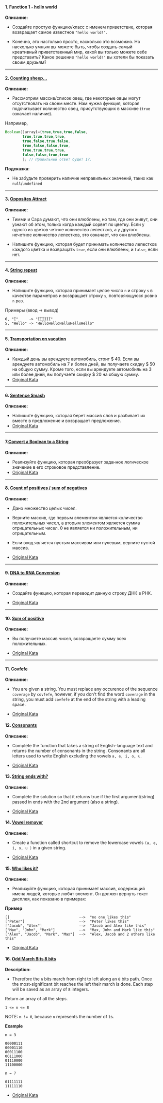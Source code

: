 #### 1. [Function 1 - hello world](FunctionOne.java)

**Описание:**

* Создайте простую функцию/класс с именем приветствие, которая возвращает самое известное `"hello world!"`.

* Конечно, это настолько просто, насколько это возможно. Но насколько умным вы можете быть, чтобы создать самый
  креативный приветственный мир, какой вы только можете себе представить? Какое решение `"hello world!"` вы хотели бы
  показать своим друзьям?

---

#### 2. [Counting sheep...](Counter.java)

**Описание:**

* Рассмотрим массив/список овец, где некоторые овцы могут отсутствовать на своем месте. Нам нужна функция, которая
  подсчитывает количество овец, присутствующих в массиве (`true` означает наличие).

Например,

```java
Boolean[]array1={true,true,true,false,
        true,true,true,true,
        true,false,true,false,
        true,false,false,true,
        true,true,true,true,
        false,false,true,true
        }; // Правильный ответ будет 17.
```

**Подсказка:**

* Не забудьте проверить наличие неправильных значений, таких как `null`/`undefined`

---

#### 3. [Opposites Attract](OppositesAttract.java)

**Описание:**

* Тимми и Сара думают, что они влюблены, но там, где они живут, они узнают об этом, только когда каждый сорвет
  по цветку. Если у одного из цветов четное количество лепестков, а у другого нечетное количество лепестков, это
  означает, что они влюблены.

* Напишите функцию, которая будет принимать количество лепестков каждого цветка и возвращать `true`,
  если они влюблены, и `false`, если нет.

---

#### 4. [String repeat](StringRepeat.java)

**Описание:**

* Напишите функцию, которая принимает целое число `n` и строку `s` в качестве параметров и возвращает строку `s`,
  повторяющуюся ровно `n` раз.

Примеры (ввод -> вывод)

```
6, "I"     -> "IIIIII"
5, "Hello" -> "HelloHelloHelloHelloHello"
```

---

#### 5. [Transportation on vacation](TransportationOnVacation.java)

**Описание:**

* Каждый день вы арендуете автомобиль, стоит $ 40. Если вы арендуете автомобиль на 7 и более дней, вы получаете
  скидку $ 50 на общую сумму. Кроме того, если вы арендуете автомобиль на 3 или более дней, вы получаете скидку $ 20 на
  общую сумму.
* [Original Kata](https://www.codewars.com/kata/568d0dd208ee69389d000016/)

---

#### 6. [Sentence Smash](SentenceSmash.java)

**Описание:**

* Напишите функцию, которая берет массив слов и разбивает их вместе в предложение и возвращает предложение.
* [Original Kata](https://www.codewars.com/kata/53dc23c68a0c93699800041d)

---

#### 7.[Convert a Boolean to a String](BooleanToString.java)

**Описание:**

* Реализуйте функцию, которая преобразует заданное логическое значение в его строковое представление.
* [Original Kata](https://www.codewars.com/kata/551b4501ac0447318f0009cd)

---

#### 8. [Count of positives / sum of negatives](CountAndSumOfNums.java)

**Описание:**

* Дано множество целых чисел.
* Верните массив, где первым элементом является количество положительных чисел,
  а вторым элементом является сумма отрицательных чисел. 0 не является ни положительным, ни отрицательным.
* Если вход является пустым массивом или нулевым, верните пустой массив.

* [Original Kata](https://www.codewars.com/kata/576bb71bbbcf0951d5000044)

---

#### 9. [DNA to RNA Conversion](DNAToRNA.java)

**Описание:**

* Создайте функцию, которая переводит данную строку ДНК в РНК.


* [Original Kata](https://www.codewars.com/kata/5556282156230d0e5e000089/)

---

#### 10. [Sum of positive](SumOfPositive.java)

**Описание:**

* Вы получаете массив чисел, возвращаете сумму всех положительных.

* [Original Kata](https://www.codewars.com/kata/5715eaedb436cf5606000381)

---

#### 11. [Covfefe](Covfefe.java)

**Описание:**

* You are given a string. You must replace any occurence of the sequence `coverage` by `covfefe`,
  however, if you don't find the word `coverage` in the string, you must add `covfefe` at the end
  of the string with a leading space.

* [Original Kata](https://www.codewars.com/kata/592fd8f752ee71ac7e00008a)

#### 12. [Consonants](Consonants.java)

**Описание:**

* Complete the function that takes a string of English-language text and returns the number of consonants in the string.
  Consonants are all letters used to write English excluding the vowels `a, e, i, o, u`.

* [Original Kata](https://www.codewars.com/kata/564e7fc20f0b53eb02000106/)

#### 13. [String ends with?](EndsWith.java)

**Описание:**

* Complete the solution so that it returns true if the first argument(string)
  passed in ends with the 2nd argument (also a string).

* [Original Kata](https://www.codewars.com/kata/51f2d1cafc9c0f745c00037d)

#### 14. [Vowel remover](VowelRemover.java)

**Описание:**

* Create a function called shortcut to remove the lowercase vowels `(a, e, i, o, u )` in a given string.

* [Original Kata](https://www.codewars.com/kata/5547929140907378f9000039/)

#### 15. [Who likes it?](WhoLikesIt.java)

**Описание:**

* Реализуйте функцию, которая принимает массив, содержащий имена людей, которые любят элемент.
  Он должен вернуть текст дисплея, как показано в примерах:

**Пример**

```
[]                                -->  "no one likes this"
["Peter"]                         -->  "Peter likes this"
["Jacob", "Alex"]                 -->  "Jacob and Alex like this"
["Max", "John", "Mark"]           -->  "Max, John and Mark like this"
["Alex", "Jacob", "Mark", "Max"]  -->  "Alex, Jacob and 2 others like this"
```

* [Original Kata](https://www.codewars.com/kata/5266876b8f4bf2da9b000362)

#### 16. [Odd March Bits 8 bits](BitMarchArray.java)

**Description:**

* Therefore the `n` bits march from right to left along an `8` bits path. Once the most-significant bit
  reaches the left their march is done. Each step will be saved as an array of `8` integers.

Return an array of all the steps.

`1 <= n <= 8`

NOTE: `n != 0`, because `n` represents the number of `1`s.

**Example**

```
n = 3

00000111
00001110
00011100
00111000
01110000
11100000
```

```
n = 7

01111111
11111110
```

* [Original Kata](https://www.codewars.com/kata/58ee4db3e479611e6f000086/java)
